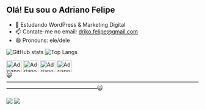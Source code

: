 ## Olá! Eu sou o Adriano Felipe

- 🌱 Estudando WordPress & Marketing Digital
- 📫 Contate-me no email: driko.felipe@gmail.com
- 😄 Pronouns: ele/dele

 ![GitHub stats](https://github-readme-stats.vercel.app/api?username=AdrianoFelipe1&theme=midnight-purple&show_icons=true&count_private=true&include_all_commits=true) 
 ![Top Langs](https://github-readme-stats.vercel.app/api/top-langs/?username=AdrianoFelipe1&layout=compact&langs_count=10&theme=midnight-purple&count_private=true&include_all_commits=true)
 
 <div style="display: inline_block">
 <img align="center" alt="Adriano-Php" height="30" width="40" src="https://raw.githubusercontent.com/jmnote/z-icons/master/svg/php.svg">
 <img align="center" alt="Adriano-Html" height="30" width="40"  src="https://cdn.jsdelivr.net/gh/devicons/devicon/icons/html5/html5-original.svg">
 <img align="center" alt="Adriano-Css" height="30" width="40" src="https://cdn.jsdelivr.net/gh/devicons/devicon/icons/css3/css3-original.svg">
 <img align="center" alt="Adriano-Javascript" height="30" width="40" src="https://cdn.jsdelivr.net/gh/devicons/devicon/icons/javascript/javascript-original.svg" />
 </div>
😺—————————————————————————————————————————————————————😺
<div><br>
<a href="mailto:driko.felipe@gmail.com"><img src="https://img.shields.io/badge/Gmail-D14836?style=for-the-badge&logo=gmail&logoColor=white"></a>
<a href="https://www.linkedin.com/in/adriano-felipe-467b2585/"><img src="https://img.shields.io/badge/LinkedIn-0077B5?style=for-the-badge&logo=linkedin&logoColor=white"</a>

 </div>
